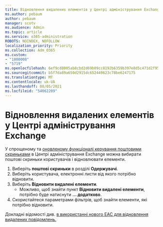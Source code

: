 ```yaml
---
title: Відновлення видалених елементів у Центрі адміністрування Exchange
ms.author: pebaum
author: pebaum
manager: scotv
ms.audience: Admin
ms.topic: article
ms.service: o365-administration
ROBOTS: NOINDEX, NOFOLLOW
localization_priority: Priority
ms.collection: Adm_O365
ms.custom:
- "1800008"
- "5719"
ms.openlocfilehash: 6ef9cd8005ab8cbd2d69b09cc8192b6359b397e8d5c471d2f958ae1e751d7797
ms.sourcegitcommit: b5f7da89a650d2915dc652449623c78be6247175
ms.translationtype: MT
ms.contentlocale: uk-UA
ms.lasthandoff: 08/05/2021
ms.locfileid: "54062209"
---
```

# <a name="recover-deleted-items-from-exchange-admin-center"></a>Відновлення видалених елементів у Центрі адміністрування Exchange

У спрощеному та [оновленому функціоналі керування поштовими скриньками](https://admin.exchange.microsoft.com/#/mailboxes) в Центрі адміністрування Exchange можна вибирати поштові скриньки користувачів і відновлювати елементи.

1. Виберіть **поштові скриньки** в розділі **Одержувачі**.
2. Виберіть користувача, електронні листи від якого потрібно відновити.
3. Виберіть **Відновити видалені елементи**.
    - Можливо, щоб знайти пункт **Відновити видалені елементи**, потрібно буде натиснути **… додатково**.
4. Скористайтеся параметрами фільтрів, щоб знайти елементи, які потрібно відновити.

Докладні відомості див. [в використанні нового EAC для відновлення видалених повідомлень.](/exchange/recipients-in-exchange-online/manage-user-mailboxes/recover-deleted-messages#use-new-eac-for-recovering-deleted-messages)
